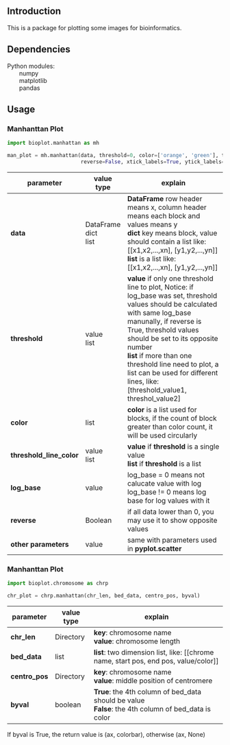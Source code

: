 ## Introduction

This is a package for plotting some images for bioinformatics.

## Dependencies
Python modules:  
&ensp;&ensp;&ensp;&ensp;numpy  
&ensp;&ensp;&ensp;&ensp;matplotlib  
&ensp;&ensp;&ensp;&ensp;pandas  

## Usage

### Manhanttan Plot

```python
import bioplot.manhattan as mh

man_plot = mh.manhattan(data, threshold=0, color=['orange', 'green'], threshold_line_color='blue', log_base=0,
                        reverse=False, xtick_labels=True, ytick_labels=True, ax=None, marker='.', s=1, **kwargs)
```
|parameter|value type|explain|
|----|----|----|
|**data**|DataFrame<br>dict<br>list|**DataFrame** row header means x, column header means each block and values means y<br>**dict** key means block, value should contain a list like: [[x1,x2,...,xn], [y1,y2,...,yn]]<br>**list** is a list like: [[x1,x2,...,xn], [y1,y2,...,yn]]|
|**threshold**|value<br>list|**value** if only one threshold line to plot, Notice: if log_base was set, threshold values should be calculated with same log_base manunally, if reverse is True, threshold values should be set to its opposite number<br>**list** if more than one threshold line need to plot, a list can be used for different lines, like: [threshold_value1, threshol_value2]|
|**color**|list|**color** is a list used for blocks, if the count of block greater than color count, it will be used circularly|
|**threshold_line_color**|value<br>list|**value** if **threshold** is a single value<br>**list** if **threshold** is a list|
|**log_base**|value|log_base = 0 means not calucate value with log<br>log_base != 0 means log base for log values with it|
|**reverse**|Boolean|if all data lower than 0, you may use it to show opposite values|
|**other parameters**|value|same with parameters used in **pyplot.scatter**|

### Manhanttan Plot

```python
import bioplot.chromosome as chrp

chr_plot = chrp.manhattan(chr_len, bed_data, centro_pos, byval)
```
| parameter      | value type | explain                                                                                                |
|----------------|------------|--------------------------------------------------------------------------------------------------------|
| **chr_len**    | Directory  | **key**: chromosome name<br>**value**: chromosome length                                               |
| **bed_data**   | list       | **list**: two dimension list, like: [[chrome name, start pos, end pos, value/color]]                   |
| **centro_pos** | Directory  | **key**: chromosome name<br>**value**: middle position of centromere                                   |
| **byval**      | boolean    | **True**: the 4th column of bed_data should be value<br>**False**: the 4th column of bed_data is color |

If byval is True, the return value is (ax, colorbar), otherwise (ax, None)
